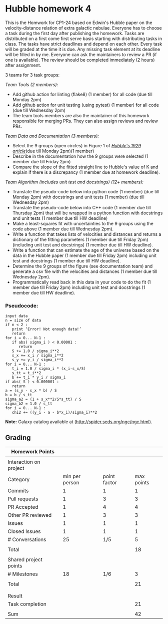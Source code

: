 # Hubble homework 4

This is the Homwork for CP1-24 based on Edwin's Hubble paper on the velocity-distance relation of extra galactic nebulae.
Everyone has to choose a task during the first day after publishing the homework.
Tasks are distributed on a first come first serve basis starting with distributing tasks in class.
The tasks have strict deadlines and depend on each other. 
Every task will be graded at the time it is due.
Any missing task element at its deadline will be filled in by me.
Everyone can ask the maintainers to review a PR (if one is available). The review should be completed immediately (2 hours) after assignment.

3 teams for 3 task groups:

*Team Tools (2 members):*
- Add github action for linting (flake8)  (1 member) for all code (due till Monday 2pm)
- Add github action for unit testing (using pytest) (1 member) for all code (due till Wednesday 2pm)
- The team tools members are also the maintainer of this homework responsible for merging PRs. They can also assign reviews and review PRs.

*Team Data and Documentation (3 members):*
- Select the 9 groups (open circles) in Figure 1 of [_Hubble's 1929 article_](https://www.pnas.org/content/pnas/15/3/168.full.pdf)(due till Monday 2pm)(1 member) 
- Describe in the documentation how the 9 groups were selected (1 member due till Friday 2pm)
- Compare the slope of the fitted straight line to Hubble's value of K and explain if there is a discrepancy (1 member due at homework deadline).

*Team Algorithm (includes unit test and docstrings) (12+ members):*
- Translate the pseudo-code below into python code (1 member) (due till Monday 2pm) with docstrings and unit tests (1 member) (due  till Wednesday 2pm)
- Translate the pseudo-code below into C++ code (1 member due till Thursday 2pm) that will be wrapped in a python function with docstrings and unit tests (1 member due till HW deadline)
- Make a least-squares fit with uncertainties to the 9 groups using the code above (1 member due till Wednesday 2pm).
- Write a function that takes lists of velocities and distances and returns a dictionary of the fitting parameters (1 member due till Friday 2pm) (including unit test and docstrings) (1 member due till HW deadline).
- Write a function that can estimate the age of the universe based on the data in the Hubble paper (1 member due till Friday 2pm) including unit test and docstrings (1 member due till HW deadline).
- Determine the 9 groups of the figure (see documentation team) and generate a csv file with the velocities and distances (1 member due till Wednesday 2pm).
- Programmatically read back in this data in your code to do the fit (1 member due till Friday 2pm) including unit test and docstrings (1 member due till HW deadline).

### Pseudocode:
```
input data
n = size of data
if n < 2 : 
   print ‘Error! Not enough data!’
   return
for i = 0... N-1 : 
   if abs( sigma_i ) < 0.00001 : 
      return
   S += 1.0 / sigma_i**2
   s_x += x_i / sigma_i**2
   s_y += y_i / sigma_i**2
for i = 0... N-1 : 
   t_i = 1.0 / sigma_i * (x_i-s_x/S)
   s_tt = t_i**2
   b += t_i * y_i / sigma_i
if abs( S ) < 0.000001 : 
   return
a = (s_y - s_x * b) / S
b = b / s_tt
sigma_a2 = (1 + s_x**2/S*s_tt) / S
sigma_b2 = 1.0 / s_tt
for i = 0... N-1 : 
   chi2 += ((y_i - a - b*x_i)/sigma_i)**2
```

**Note:**
Galaxy catalog available at (http://spider.seds.org/ngc/ngc.html). 

## Grading

| Homework Points                  |                |              |            |
| -------------------------------- | -------------- | ------------ | ---------- |
|                                  |                |              |            |
| Interaction on project           |                |              |            |
| Category                         | min per person | point factor | max points |
| Commits                          | 1              | 1            | 1          |
| Pull requests                    | 1              | 3            | 3          |
| PR Accepted                      | 1              | 4            | 4          |
| Other PR reviewed                | 1              | 3            | 3          |     
| Issues                           | 1              | 1            | 1          | 
| Closed Issues                    | 1              | 1            | 1          |
| \# Conversations                 | 25             | 1/5          | 5          |
|                                  |                |              |            |
| Total                            |                |              | 18         |
|                                  |                |              |            |
| Shared project points            |                |              |            |
| \# Milestones                    | 18             | 1/6          | 3          |
|                                  |                |              |            |
| Total                            |                |              | 21         |
|                                  |                |              |            |
|                                  |                |              |            |
| Result                           |                |              |            |
| Task completion                  |                |              | 21         |
|                                  |                |              |            |
| Sum                              |                |              | 42         |
